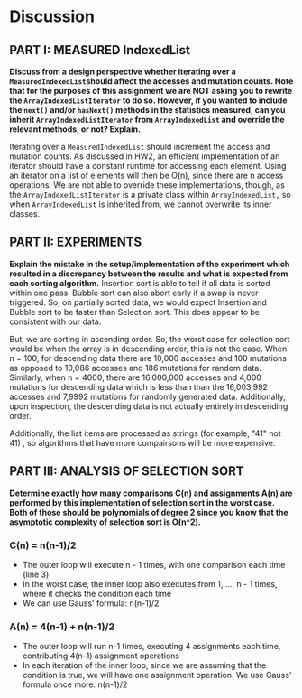 # Discussion

## PART I: MEASURED IndexedList

**Discuss from a design perspective whether iterating over a `MeasuredIndexedList`should 
affect the accesses and mutation counts. Note that for the purposes of this assignment we are NOT 
asking you to rewrite the `ArrayIndexedListIterator` to do so. However, if you wanted to include 
the `next()` and/or `hasNext()` methods in the statistics measured, can you inherit 
`ArrayIndexedListIterator` from `ArrayIndexedList` and override the relevant methods, or not? 
Explain.**

Iterating over a `MeasuredIndexedList` should increment the access and mutation counts.
As discussed in HW2, an efficient implementation of an iterator should have a constant
runtime for accessing each element. Using an iterator on a list of elements will then be
O(n), since there are n access operations.
We are not able to override these implementations, though, as the `ArrayIndexedListIterator`
is a private class within `ArrayIndexedList,` so when `ArrayIndexedList` is inherited from,
we cannot overwrite its inner classes.



## PART II: EXPERIMENTS

**Explain the mistake in the setup/implementation of the experiment which resulted in a discrepancy 
between the results and what is expected from each sorting algorithm.**
Insertion sort is able to tell if all data is sorted within one pass.
Bubble sort can also abort early if a swap is never triggered.
So, on partially sorted data, we would expect Insertion and Bubble sort to
be faster than Selection sort. This does appear to be consistent with our data.

But, we are sorting in ascending order.
So, the worst case for selection sort would be when the array is in descending order, this is not the case.
When n = 100, for descending data there are 10,000 accesses and 100 mutations as opposed to
10,086 accesses and 186 mutations for random data. Similarly, when n = 4000, there are 16,000,000 accesses
and 4,000 mutations for descending data which is less than than the 16,003,992 accesses and 7,9992 mutations
for randomly generated data. Additionally, upon inspection, the descending
data is not actually entirely in descending order.

Additionally, the list items are processed as strings (for example, "41" not 41) , so algorithms that have more compairsons
will be more expensive.




## PART III: ANALYSIS OF SELECTION SORT

**Determine exactly how many comparisons C(n) and assignments A(n) are performed by this 
implementation of selection sort in the worst case. Both of those should be polynomials of degree 2 
since you know that the asymptotic complexity of selection sort is O(n^2).**

### C(n) = n(n-1)/2
- The outer loop will execute n - 1 times, with one comparison each time (line 3)
- In the worst case, the inner loop also executes from 1, ..., n - 1 times, where it checks the condition each time
- We can use Gauss' formula: n(n-1)/2

### A(n) = 4(n-1) + n(n-1)/2
- The outer loop will run n-1 times, executing 4 assignments each time, contributing 4(n-1) assignment operations
- In each iteration of the inner loop, since we are assuming that the condition is true, 
we will have one assignment operation. We use Gauss' formula once more: n(n-1)/2

